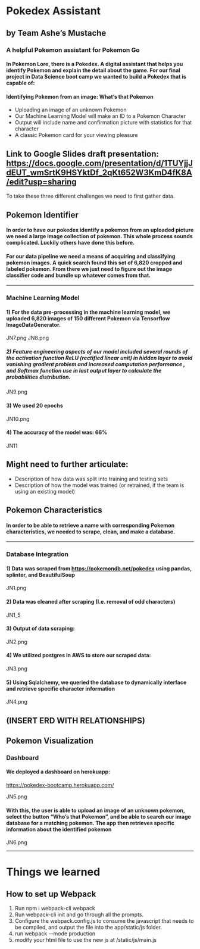 # Pokedex Assistant 
## by Team Ashe’s Mustache
### A helpful Pokemon assistant for Pokemon Go

#### In Pokemon Lore, there is a Pokedex.  A digital assistant that helps you identify Pokemon and explain the detail about the game.  For our final project in Data Science boot camp we wanted to build a Pokedex that is capable of:

#### Identifying Pokemon from an image: What’s that Pokemon
- Uploading an image of an unknown Pokemon
- Our Machine Learning Model will make an ID to a Pokemon Character
- Output will include name and confirmation picture with statistics for that character
-	A classic Pokemon card for your viewing pleasure
## Link to Google Slides draft presentation: https://docs.google.com/presentation/d/1TUYjjJdEUT_wmSrtK9HSYktDf_2qKt652W3KmD4fK8A/edit?usp=sharing


To take these three different challenges we need to first gather data.

## Pokemon Identifier
#### In order to have our pokedex identify a pokemon from an uploaded picture we need a large image collection of pokemon.  This whole process sounds complicated. Luckily others have done this before.  

#### For our data pipeline we need a means of acquiring and classifying pokemon images.  A quick search found this set of 6,820 cropped and labeled pokemon. From there we just need to figure out the image classifier code and bundle up whatever comes from that.
---------------------------------------------------------------
### Machine Learning Model 

#### 1) For the data pre-processing in the machine learning model, we uploaded 6,820 images of 150 different Pokemon via Tensorflow ImageDataGenerator.
JN7.png
JN8.png
##### 2) Feature engineering aspects of our model included several rounds of the activation function ReLU (rectified linear unit) in hidden layer to avoid vanishing gradient problem and increased computation performance , and Softmax function use in last output layer to calculate the probabilities distribution. 
JN9.png
#### 3) We used 20 epochs
JN10.png
#### 4) The accuracy of the model was: 66%
JN11

## Might need to further articulate:
-	Description of how data was split into training and testing sets
-	Description of how the model was trained (or retrained, if the team is using an existing model)

## Pokemon Characteristics
#### In order to be able to retrieve a name with corresponding Pokemon characteristics, we needed to scrape, clean, and make a database.

---------------------------------------------------------------
### Database Integration
#### 1) Data was scraped from https://pokemondb.net/pokedex using pandas, splinter, and BeautifulSoup
JN1.png
#### 2) Data was cleaned after scraping (I.e. removal of odd characters)
JN1_5
#### 3) Output of data scraping:
JN2.png
#### 4) We utilized postgres in AWS to store our scraped data:
JN3.png
#### 5) Using Sqlalchemy, we queried the database to dynamically interface and retrieve specific character information
JN4.png

## (INSERT ERD WITH RELATIONSHIPS)

## Pokemon Visualization

### Dashboard 

#### We deployed a dashboard on herokuapp: 
https://pokedex-bootcamp.herokuapp.com/

JN5.png

#### With this, the user is able to upload an image of an unknown pokemon, select the button “Who’s that Pokemon”, and be able to search our image database for a matching pokemon. The app then retrieves specific information about the identified pokemon

JN6.png

---------------------------------------------------------

# Things we learned

## How to set up Webpack
1. Run npm i webpack-cli webpack
2. Run webpack-cli init and go through all the prompts. 
3. Configure the webpack.config.js to consume the javascript that needs to be compiled, and output the file into the app/static/js folder.
4. run webpack --mode production
5. modify your html file to use the new js at /static/js/main.js
